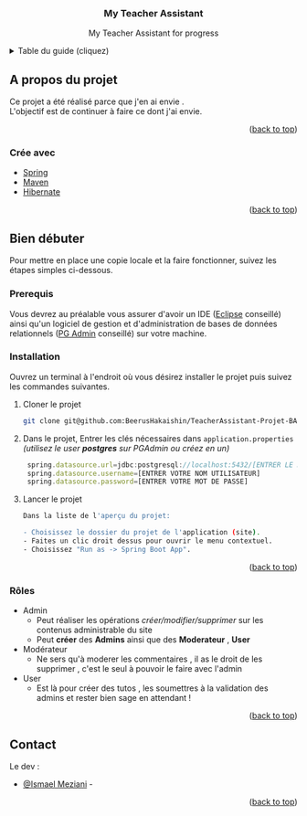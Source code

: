 <div id="top"></div>

<!-- PROJECT LOGO -->
<br />
<div align="center">
<!--   <a href="https://github.com/WildCodeSchool/P3-clutchrayn-back-javangular-2021">
    <img src="src/main/resources/static/assets/img/logo.png" alt="Logo" width="80" height="80"> -->
  </a>

<h3 align="center">My Teacher Assistant</h3>

  <p align="center">
    My Teacher Assistant for progress
    <br />
  </p>
</div>



<!-- TABLE OF CONTENTS -->
<details>
  <summary>Table du guide (cliquez)</summary>
  <ol>
    <li>
      <a href="#a-propos-du-projet">A propos du projet</a>
      <ul>
        <li><a href="#crée-avec">Crée avec</a></li>
      </ul>
    </li>
    <li>
      <a href="#bien-débuter">Bien débuter</a>
      <ul>
        <li><a href="#prerequis">Prerequis</a></li>
        <li><a href="#installation">Installation</a></li>
      </ul>
    </li>
    <li><a href="#usage">Usage</a>
    <ul>
        <li><a href="#rôles">Rôles & Privilèges</a></li>
    </ul>
    </li>
    <li><a href="#contact">Contact</a></li>
  </ol>
</details>



<!-- ABOUT THE PROJECT -->
## A propos du projet

Ce projet a été réalisé parce que j'en ai envie . 
<br>
L'objectif est de continuer à faire ce dont j'ai envie.
 
<p align="right">(<a href="#top">back to top</a>)</p>



### Crée avec 

* [Spring](https://spring.io/)
* [Maven](https://maven.apache.org/)
* [Hibernate](https://hibernate.org/)


<p align="right">(<a href="#top">back to top</a>)</p>


<!-- GETTING STARTED -->
## Bien débuter

Pour mettre en place une copie locale et la faire fonctionner, suivez les étapes simples ci-dessous.

### Prerequis

Vous devrez au préalable vous assurer d'avoir un IDE ([Eclipse](https://www.eclipse.org/ide/) conseillé) ainsi qu'un logiciel de gestion et d'administration de bases de données relationnels ([PG Admin](https://www.pgadmin.org/download/) conseillé) sur votre machine.


### Installation

Ouvrez un terminal à l'endroit où vous désirez installer le projet puis suivez les commandes suivantes.

1. Cloner le projet
   ```sh
   git clone git@github.com:BeerusHakaishin/TeacherAssistant-Projet-BACK.git
   ```
2. Dans le projet, Entrer les clés nécessaires dans `application.properties` <br> *(utilisez le user ___postgres___ sur PGAdmin ou créez en un)*
   ```js
    spring.datasource.url=jdbc:postgresql://localhost:5432/[ENTRER LE NOM DE VOTRE BDD]?serverTimezone=GMT
    spring.datasource.username=[ENTRER VOTRE NOM UTILISATEUR]
    spring.datasource.password=[ENTRER VOTRE MOT DE PASSE]
   ```
3. Lancer le projet 
   ```sh
   Dans la liste de l'aperçu du projet:
   
   - Choisissez le dossier du projet de l'application (site).
   - Faites un clic droit dessus pour ouvrir le menu contextuel.
   - Choisissez "Run as -> Spring Boot App".
   ```

<p align="right">(<a href="#top">back to top</a>)</p>

### Rôles 
* Admin
    * Peut réaliser les opérations _créer/modifier/supprimer_ sur les contenus administrable du site 
    * Peut __créer__ des __Admins__ ainsi que des __Moderateur__ , __User__
* Modérateur
    * Ne sers qu'à moderer les commentaires , il as le droit de les supprimer , c'est le seul à pouvoir le faire avec l'admin
* User
    * Est là pour créer des tutos , les soumettres à la validation des admins et rester bien sage en attendant !
<p align="right">(<a href="#top">back to top</a>)</p>


<!-- CONTACT -->
## Contact

Le dev :
- [@Ismael Meziani](https://github.com/BeerusHakaishin) -


<p align="right">(<a href="#top">back to top</a>)</p>
